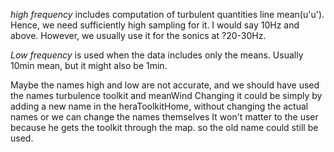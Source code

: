 *high frequency* includes computation of turbulent quantities line mean(u'u'). Hence, we need sufficiently high sampling for it. I would say  10Hz
and above. However, we usually use it for the sonics at ?20-30Hz.

*Low frequency* is used when the data includes only the means. Usually 10min mean, but it might also be 1min.

Maybe the names high and low are not accurate, and we should have used the names turbulence toolkit and meanWind
Changing it could be simply by adding a new name in the heraToolkitHome, without changing the actual names or we can change the names themselves
It won't matter to the user because he gets the toolkit through the map. so the old name could still be used.
